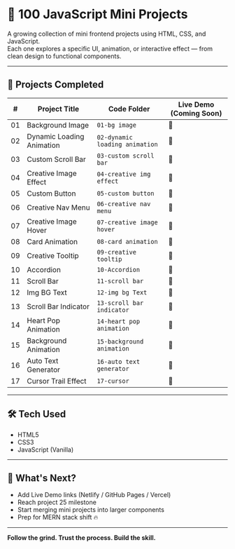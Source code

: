 # 💯 100 JavaScript Mini Projects

A growing collection of mini frontend projects using HTML, CSS, and JavaScript.  
Each one explores a specific UI, animation, or interactive effect — from clean design to functional components.

---

## 🚀 Projects Completed

| #   | Project Title             | Code Folder                    | Live Demo (Coming Soon) |
| --- | ------------------------- | ------------------------------ | ----------------------- |
| 01  | Background Image          | `01-bg image`                  | 🔗                      |
| 02  | Dynamic Loading Animation | `02-dynamic loading animation` | 🔗                      |
| 03  | Custom Scroll Bar         | `03-custom scroll bar`         | 🔗                      |
| 04  | Creative Image Effect     | `04-creative img effect`       | 🔗                      |
| 05  | Custom Button             | `05-custom button`             | 🔗                      |
| 06  | Creative Nav Menu         | `06-creative nav menu`         | 🔗                      |
| 07  | Creative Image Hover      | `07-creative image hover`      | 🔗                      |
| 08  | Card Animation            | `08-card animation`            | 🔗                      |
| 09  | Creative Tooltip          | `09-creative tooltip`          | 🔗                      |
| 10  | Accordion                 | `10-Accordion`                 | 🔗                      |
| 11  | Scroll Bar                | `11-scroll bar`                | 🔗                      |
| 12  | Img BG Text               | `12-img bg Text`               | 🔗                      |
| 13  | Scroll Bar Indicator      | `13-scroll bar indicator`      | 🔗                      |
| 14  | Heart Pop Animation       | `14-heart pop animation`       | 🔗                      |
| 15  | Background Animation      | `15-background animation`      | 🔗                      |
| 16  | Auto Text Generator       | `16-auto text generator`       | 🔗                      |
| 17  | Cursor Trail Effect       | `17-cursor`                    | 🔗                      |

---

## 🛠️ Tech Used

- HTML5
- CSS3
- JavaScript (Vanilla)

---

## 📌 What's Next?

- Add Live Demo links (Netlify / GitHub Pages / Vercel)
- Reach project 25 milestone
- Start merging mini projects into larger components
- Prep for MERN stack shift 🔥

---

**Follow the grind. Trust the process. Build the skill.**
